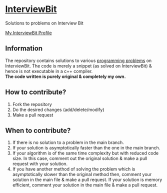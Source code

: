 # [InterviewBit](https://www.interviewbit.com/practice/)
Solutions to problems on Interview Bit

[My InterviewBit Profile](https://www.interviewbit.com/profile/2018csb1090_05afa8884f71)

## Information
The repository contains solutions to various [programming problems](https://www.interviewbit.com/courses/programming/) on InterviewBit. The code is merely a snippet (as solved on InterviewBit) & hence is not executable in a c++ compiler.
<br/>
**The code written is purely original & completely my own.**
<br>
## How to contribute?

1. Fork the repository 
2. Do the desired changes (add/delete/modify)
3. Make a pull request

## When to contribute?

1. If there is no solution to a problem in the main branch.
2. If your solution is asymptotically faster than the one in the main branch.
3. If your algorithm is of the same time complexity but with reduced code size. In this case, comment out the original solution & make a pull request with your solution.
4. If you have another method of solving the problem which is asymptotically slower than the original method then, comment your solution in the main file & make a pull request.
If your solution is memory efficient, comment your solution in the main file & make a pull request.
